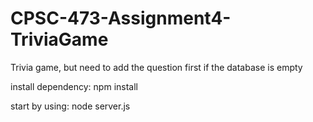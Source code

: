 # CPSC-473-Assignment4-TriviaGame
Trivia game, but need to add the question first if the database is empty

install dependency: npm install

start by using: node server.js

